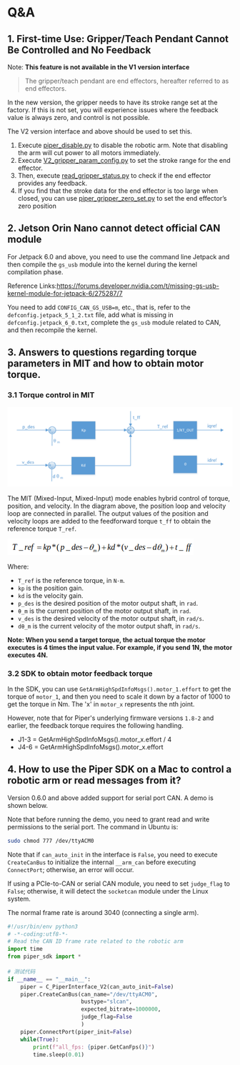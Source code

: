 # Q&A

## 1. First-time Use: Gripper/Teach Pendant Cannot Be Controlled and No Feedback

Note: **This feature is not available in the V1 version interface**

> The gripper/teach pendant are end effectors, hereafter referred to as end effectors.

In the new version, the gripper needs to have its stroke range set at the factory. If this is not set, you will experience issues where the feedback value is always zero, and control is not possible.

The V2 version interface and above should be used to set this.

1. Execute [piper_disable.py](../demo/V2/piper_disable.py) to disable the robotic arm. Note that disabling the arm will cut power to all motors immediately.
2. Execute [V2_gripper_param_config.py](../demo/V2/V2_gripper_param_config.py) to set the stroke range for the end effector.
3. Then, execute [read_gripper_status.py](../demo/V2/read_gripper_status.py) to check if the end effector provides any feedback.
4. If you find that the stroke data for the end effector is too large when closed, you can use [piper_gripper_zero_set.py](../demo/V2/piper_gripper_zero_set.py) to set the end effector’s zero position

## 2. Jetson Orin Nano cannot detect official CAN module

For Jetpack 6.0 and above, you need to use the command line Jetpack and then compile the `gs_usb` module into the kernel during the kernel compilation phase.

Reference Links:<https://forums.developer.nvidia.com/t/missing-gs-usb-kernel-module-for-jetpack-6/275287/7>

You need to add `CONFIG_CAN_GS_USB=m`, etc., that is, refer to the `defconfig.jetpack_5_1_2.txt` file, add what is missing in `defconfig.jetpack_6_0.txt`, complete the `gs_usb` module related to CAN, and then recompile the kernel.

## 3. Answers to questions regarding torque parameters in MIT and how to obtain motor torque.

### 3.1 Torque control in MIT

![ ](./pictures/mit_mode.png)

The MIT (Mixed-Input, Mixed-Input) mode enables hybrid control of torque, position, and velocity. In the diagram above, the position loop and velocity loop are connected in parallel. The output values ​​of the position and velocity loops are added to the feedforward torque `t_ff` to obtain the reference torque `T_ref`.

![ ](./pictures/mit_formula.png)

Where:

- `T_ref` is the reference torque, in `N·m`.
- `kp` is the position gain.
- `kd` is the velocity gain.
- `p_des` is the desired position of the motor output shaft, in `rad`.
- `θ_m` is the current position of the motor output shaft, in `rad`.
- `v_des` is the desired velocity of the motor output shaft, in `rad/s`.
- `dθ_m` is the current velocity of the motor output shaft, in `rad/s`.

**Note: When you send a target torque, the actual torque the motor executes is 4 times the input value. For example, if you send 1N, the motor executes 4N.**

### 3.2 SDK to obtain motor feedback torque

In the SDK, you can use `GetArmHighSpdInfoMsgs().motor_1.effort` to get the torque of `motor_1`, and then you need to scale it down by a factor of 1000 to get the torque in Nm. The 'x' in `motor_x` represents the nth joint.

However, note that for Piper's underlying firmware versions `1.8-2` and earlier, the feedback torque requires the following handling.

- J1-3 = GetArmHighSpdInfoMsgs().motor_x.effort / 4
- J4-6 = GetArmHighSpdInfoMsgs().motor_x.effort

## 4. How to use the Piper SDK on a Mac to control a robotic arm or read messages from it?

Version 0.6.0 and above added support for serial port CAN. A demo is shown below.

Note that before running the demo, you need to grant read and write permissions to the serial port. The command in Ubuntu is:

```bash
sudo chmod 777 /dev/ttyACM0
```

Note that if `can_auto_init` in the interface is `False`, you need to execute `CreateCanBus` to initialize the internal `__arm_can` before executing `ConnectPort`; otherwise, an error will occur.

If using a PCIe-to-CAN or serial CAN module, you need to set `judge_flag` to `False`; otherwise, it will detect the `socketcan` module under the Linux system.

The normal frame rate is around 3040 (connecting a single arm).

```python
#!/usr/bin/env python3
# -*-coding:utf8-*-
# Read the CAN ID frame rate related to the robotic arm
import time
from piper_sdk import *

# 测试代码
if __name__ == "__main__":
    piper = C_PiperInterface_V2(can_auto_init=False)
    piper.CreateCanBus(can_name="/dev/ttyACM0",
                       bustype="slcan",
                       expected_bitrate=1000000,
                       judge_flag=False
                       )
    piper.ConnectPort(piper_init=False)
    while(True):
        print(f"all_fps: {piper.GetCanFps()}")
        time.sleep(0.01)
```
